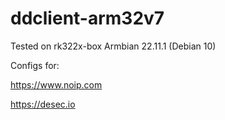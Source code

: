 # ddclient-arm32v7

Tested on rk322x-box Armbian 22.11.1 (Debian 10)

Configs for:

https://www.noip.com

https://desec.io